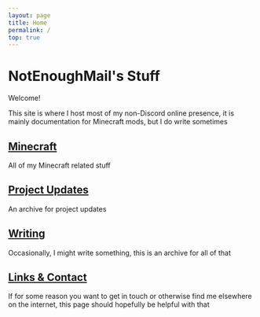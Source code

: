```yaml
---
layout: page
title: Home
permalink: /
top: true
---
```


# NotEnoughMail's Stuff

Welcome!

This site is where I host most of my non-Discord online presence, it is mainly documentation for Minecraft mods, but I do write sometimes

## [Minecraft](mc/)

All of my Minecraft related stuff

## [Project Updates](updates/)

An archive for project updates

## [Writing](writing/)

Occasionally, I might write something, this is an archive for all of that

## [Links & Contact](contact/)

If for some reason you want to get in touch or otherwise find me elsewhere on the internet, this page should hopefully be helpful with that
